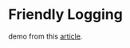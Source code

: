 # Friendly Logging

demo from this [article](https://medium.com/swlh/writing-user-friendly-logging-with-typescript-and-node-js-6af6b3a5d2ab).
